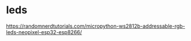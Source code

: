 # leds
https://randomnerdtutorials.com/micropython-ws2812b-addressable-rgb-leds-neopixel-esp32-esp8266/